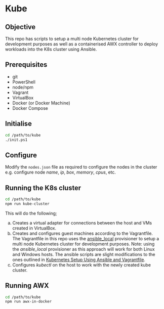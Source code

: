 # Kube

## Objective

This repo has scripts to setup a multi node Kubernetes cluster for development purposes as well as a containerised AWX controller to deploy workloads into the K8s cluster using Ansible.

## Prerequisites

* git
* PowerShell
* node/npm
* Vagrant
* VirtualBox
* Docker (or Docker Machine)
* Docker Compose

## Initialise

```bash
cd /path/to/kube
./init.ps1
```

## Configure

Modify the `nodes.json` file as required to configure the nodes in the cluster e.g. configure node *name*, *ip*, *box*, *memory*, *cpus*, etc.

## Running the K8s cluster

```bash
cd /path/to/kube
npm run kube-cluster
```

This will do the following;
<ol type="a">
  <li>Creates a virtual adapter for connections between the host and VMs created in VirtualBox.</li>
  <li>Creates and configures guest machines according to the Vagrantfile. The Vagrantfile in this repo uses the <a href="https://www.vagrantup.com/docs/provisioning/ansible_local.html">ansible_local</a> provisioner to setup a multi node Kubernetes cluster for development purposes. Note: using the <i>ansible_local</i> provisioner as this approach will work for both Linux and Windows hosts. The ansible scripts are slight modifications to the ones outlined in <a href="https://kubernetes.io/blog/2019/03/15/kubernetes-setup-using-ansible-and-vagrant/">Kubernetes Setup Using Ansible and Vagrantfile</a>.</li>
  <li>Configures <i>kubectl</i> on the host to work with the newly created kube cluster.</li>
</ol>

## Running AWX

```bash
cd /path/to/kube
npm run awx-in-docker
```
